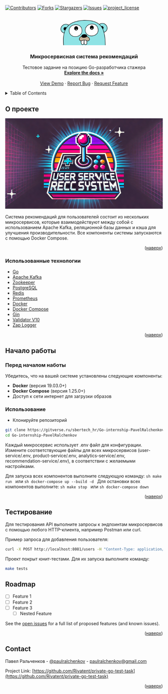 <!-- Improved compatibility of наверх link: See: https://github.com/othneildrew/Best-README-Template/pull/73 -->
<a id="readme-top"></a>
<!--
*** Thanks for checking out the Best-README-Template. If you have a suggestion
*** that would make this better, please fork the repo and create a pull request
*** or simply open an issue with the tag "enhancement".
*** Don't forget to give the project a star!
*** Thanks again! Now go create something AMAZING! :D
-->



<!-- PROJECT SHIELDS -->
<!--
*** I'm using markdown "reference style" links for readability.
*** Reference links are enclosed in brackets [ ] instead of parentheses ( ).
*** See the bottom of this document for the declaration of the reference variables
*** for contributors-url, forks-url, etc. This is an optional, concise syntax you may use.
*** https://www.markdownguide.org/basic-syntax/#reference-style-links
-->

[![Contributors][contributors-shield]][contributors-url]
[![Forks][forks-shield]][forks-url]
[![Stargazers][stars-shield]][stars-url]
[![Issues][issues-shield]][issues-url]
[![project_license][license-shield]][license-url]



<!-- PROJECT LOGO -->
<br />
<div align="center">
  <a href="https://github.com/Rivatent/private-go-test-task">
    <img src="images/gopher3.png" alt="Logo" width="150" height="80">
  </a>

<h3 align="center">Микросервисная система рекомендаций</h3>

  <p align="center">
    Тестовое задание на позицию Go-разработчика стажера
    <br />
    <a href="https://github.com/Rivatent/private-go-test-task"><strong>Explore the docs »</strong></a>
    <br />
    <br />
    <a href="https://github.com/Rivatent/private-go-test-task">View Demo</a>
    ·
    <a href="https://github.com/Rivatent/private-go-test-task/issues/new?labels=bug&template=bug-report---.md">Report Bug</a>
    ·
    <a href="https://github.com/Rivatent/private-go-test-task/issues/new?labels=enhancement&template=feature-request---.md">Request Feature</a>
  </p>
</div>



<!-- TABLE OF CONTENTS -->
<details>
  <summary>Table of Contents</summary>
  <ol>
    <li>
      <a href="#о-проекте">О проекте</a>
      <ul>
        <li><a href="#использованные-технологии">Использованные технологии</a></li>
      </ul>
    </li>
    <li>
      <a href="#начало-работы">Начало работы</a>
      <ul>
        <li><a href="#prerequisites">Prerequisites</a></li>
        <li><a href="#installation">Installation</a></li>
      </ul>
    </li>
    <li><a href="#usage">Usage</a></li>
    <li><a href="#roadmap">Roadmap</a></li>
    <li><a href="#contributing">Contributing</a></li>
    <li><a href="#license">License</a></li>
    <li><a href="#contact">Contact</a></li>
    <li><a href="#acknowledgments">Acknowledgments</a></li>
  </ol>
</details>



<!-- ABOUT THE PROJECT -->
## О проекте

[![Product Name Screen Shot][product-screenshot]](https://example.com)

Система рекомендаций для пользователей состоит из нескольких микросервисов, которые взаимодействуют между собой с использованием Apache Kafka, реляционной базы данных и кэша для улучшения производительности. Все компоненты системы запускаются с помощью Docker Compose.

<p align="right">(<a href="#readme-top">наверх</a>)</p>



### Использованные технологии

- [Go](https://golang.org/)
- [Apache Kafka](https://kafka.apache.org/)
- [Zookeeper](https://zookeeper.apache.org/)
- [PostgreSQL](https://www.postgresql.org/)
- [Redis](https://redis.io/)
- [Prometheus](https://prometheus.io)
- [Docker](https://www.docker.com/)
- [Docker Compose](https://docs.docker.com/compose/)
- [Gin](https://github.com/gin-gonic/gin)
- [Validator V10](https://pkg.go.dev/github.com/go-playground/validator/v10)
- [Zap Logger](https://github.com/uber-go/zap)

<p align="right">(<a href="#readme-top">наверх</a>)</p>



<!-- GETTING STARTED -->
## Начало работы

### Перед началом наботы

Убедитесь, что на вашей системе установлены следующие компоненты:
- **Docker** (версия 19.03.0+)
- **Docker Compose** (версия  1.25.0+)
- Доступ к сети интернет для загрузки образов


### Использование

- Клонируйте репозиторий

```sh
git clone https://gitverse.ru/sbertech_hr/Go-internship-PavelRalchenkov
cd Go-internship-PavelRalchenkov
```
Каждый микросервис использует .env файл для конфигурации. 
Измените соответствующие файлы для всех микросервисов (user-
service/.env, product-service/.env, analytics-service/.env, 
recommendation-service/.env), в соответствии с желаемыми настройками.

Для запуска всех компонентов выполните следующую команду:
    ```sh
    make run
    ```
  или
    ```sh
    docker-compose up --build -d
    ```
Для остановки всех компонентов выполните:
    ```sh
    make stop
    ```
    или
    ```sh
    docker-compose down
    ```

<p align="right">(<a href="#readme-top">наверх</a>)</p>



<!-- USAGE EXAMPLES -->
## Тестирование
Для тестирования API выполните запросы к эндпоинтам микросервисов с помощью любого HTTP-клиента, например Postman или curl.

Пример запроса для добавления пользователя:
```sh
curl -X POST http://localhost:8081/users -H "Content-Type: application/json" -d '{"username": "New User","email": "new_user@example.com", "password": "new_password"}'
```

Проект покрыт юнит-тестами. Для их запуска выполните команду:
```sh
make tests
```


<!-- ROADMAP -->
## Roadmap

- [ ] Feature 1
- [ ] Feature 2
- [ ] Feature 3
    - [ ] Nested Feature

See the [open issues](https://github.com/Rivatent/private-go-test-task/issues) for a full list of proposed features (and known issues).

<p align="right">(<a href="#readme-top">наверх</a>)</p>




<!-- CONTACT -->
## Contact

Павел Ральченков - [@paulralchenkov](https://t.me/paulralchenkov) - paulralchenkov@gmail.com

Project Link: [https://github.com/Rivatent/private-go-test-task](https://github.com/Rivatent/private-go-test-task)

<p align="right">(<a href="#readme-top">наверх</a>)</p>




<!-- MARKDOWN LINKS & IMAGES -->
<!-- https://www.markdownguide.org/basic-syntax/#reference-style-links -->
[contributors-shield]: https://img.shields.io/github/contributors/Rivatent/private-go-test-task.svg?style=for-the-badge
[contributors-url]: https://github.com/Rivatent/private-go-test-task/graphs/contributors
[forks-shield]: https://img.shields.io/github/forks/Rivatent/private-go-test-task.svg?style=for-the-badge
[forks-url]: https://github.com/Rivatent/private-go-test-task/network/members
[stars-shield]: https://img.shields.io/github/stars/Rivatent/private-go-test-task.svg?style=for-the-badge
[stars-url]: https://github.com/Rivatent/private-go-test-task/stargazers
[issues-shield]: https://img.shields.io/github/issues/Rivatent/private-go-test-task.svg?style=for-the-badge
[issues-url]: https://github.com/Rivatent/private-go-test-task/issues
[license-shield]: https://img.shields.io/github/license/Rivatent/private-go-test-task.svg?style=for-the-badge
[license-url]: https://github.com/Rivatent/private-go-test-task/blob/master/LICENSE.txt
[product-screenshot]: images/usrs.png

